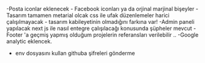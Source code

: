 -Posta iconlar eklenecek - Facebook iconları ya da orjinal marjinal bişeyler
-Tasarım tamamen metarial olcak css ile ufak düzenlemeler harici çalışılmayacak - tasarım kabileyetinin olmadığını farkına var!
-Admin paneli yapılacak next js ile nasıl entegre çalışılacağı konusunda şüpheler mevcut
-Footer 'a geçmiş yapmış olduğum projelerin referansları verilebilir ..
-Google analytic eklencek.
- env dosyasını kullan githuba şifreleri gönderme


